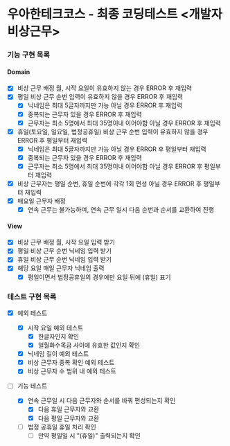 # 우아한테크코스 - 최종 코딩테스트 <개발자 비상근무>

### 기능 구현 목록

#### Domain

- [x] 비상 근무 배정 월, 시작 요일이 유효하지 않는 경우 ERROR 후 재입력
- [x] 평일 비상 근무 순번 입력이 유효하지 않을 경우 ERROR 후 재입력
  - [x] 닉네임은 최대 5글자까지만 가능 아닐 경우 ERROR 후 재입력
  - [x] 중복되는 근무자 있을 경우 ERROR 후 재입력
  - [x] 근무자는 최소 5명에서 최대 35명이내 이어야함 아닐 경우 ERROR 후 재입력
- [x] 휴일(토요일, 일요일, 법정공휴일) 비상 근무 순번 입력이 유효하지 않을 경우 ERROR 후 평일부터 재입력
  - [x] 닉네임은 최대 5글자까지만 가능 아닐 경우 ERROR 후 평일부터 재입력
  - [x] 중복되는 근무자 있을 경우 ERROR 후 재입력
  - [x] 근무자는 최소 5명에서 최대 35명이내 이어야함 아닐 경우 ERROR 후 평일부터 재입력
- [x] 비상 근무자는 평일 순번, 휴일 순번에 각각 1회 편성 아닐 경우 ERROR 후 평일부터 재입력
- [x] 매요일 근무자 배정
  - [x] 연속 근무는 불가능하며, 연속 근무 일시 다음 순번과 순서를 교환하여 진행

#### View

- [x] 비상 근무 배정 월, 시작 요일 입력 받기
- [x] 평일 비상 근무 순번 닉네임 입력 받기
- [x] 휴일 비상 근무 순번 닉네임 입력 받기
- [x] 해당 요일 매일 근무자 닉네임 출력
  - [x] 평일이면서 법정공휴일의 경우에만 요일 뒤에 (휴일) 표기

### 테스트 구현 목록

- [x] 예외 테스트

  - [x] 시작 요일 예외 테스트
    - [x] 한글자인지 확인
    - [x] 일월화수목금 사이에 유효한 값인지 확인
  - [x] 닉네임 길이 예외 테스트
  - [x] 비상 근무자 중복 확인 예외 테스트
  - [x] 비상 근무자 수 범위 내 예외 테스트

- [ ] 기능 테스트
  - [x] 연속 근무일 시 다음 근무자와 순서를 바꿔 편성되는지 확인
    - [x] 다음 휴일 근무자와 교환
    - [x] 다음 평일 근무자와 교환
  - [ ] 법정 공휴일 휴일 처리 확인
    - [ ] 만약 평일일 시 "(휴일)" 출력되는지 확인
